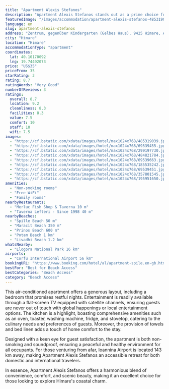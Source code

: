 ```yaml
---
title: "Apartment Alexis Stefanos"
description: "Apartment Alexis Stefanos stands out as a prime choice for travelers seeking comfort and convenience in Himare, located just a short stroll from the pristine Spille Beach and the serene Maracit Beach."
featuredImage: "/images/accommodation/apartment-alexis-stefanos-485319039.jpg"
language: en
slug: apartment-alexis-stefanos
address: "Zentrum, gegenüber Kindergarten (Gelbes Haus), 9425 Himare, Albania"
city: "Himare"
location: "Himare"
accommodationType: "apartment"
coordinates:
  lat: 40.10170092
  lng: 19.74492073
price: "US$35"
priceFrom: 35
starRating: 3
rating: 8.7
ratingWords: "Very Good"
numberOfReviews: 3
ratings:
  overall: 8.7
  location: 9.2
  cleanliness: 8.3
  facilities: 8.3
  value: 7.5
  comfort: 10
  staff: 10
  wifi: 7.5
images:
  - "https://cf.bstatic.com/xdata/images/hotel/max1024x768/485319039.jpg?k=d8413378ae2078ee8158fa13989a439ed21d429a5c34d19bcf59880abf079383&o=&hp=1"
  - "https://cf.bstatic.com/xdata/images/hotel/max1024x768/69539455.jpg?k=5a0411abcb649832e80d52240339baa9e4032d7261a4d5fb3d00b0506ee34814&o=&hp=1"
  - "https://cf.bstatic.com/xdata/images/hotel/max1024x768/299197730.jpg?k=1181e0fa00505f3ec0464b8818f030394cf52b1a3c4b10fd9868ce2a1281fa7d&o=&hp=1"
  - "https://cf.bstatic.com/xdata/images/hotel/max1024x768/484821784.jpg?k=225c945f3381905660a40c5b6655f2bc22411e0994fbe987a2e3b8655cdc446a&o=&hp=1"
  - "https://cf.bstatic.com/xdata/images/hotel/max1024x768/69539663.jpg?k=4a6026679b27f43d63a526b2988c8fe13baa2b359225a6928484421cabbf6077&o=&hp=1"
  - "https://cf.bstatic.com/xdata/images/hotel/max1024x768/185535242.jpg?k=4565c8f5ac6b4712f79144a21d058b2a0a70a1380fb0ec8f31c1c7873ee7a30a&o=&hp=1"
  - "https://cf.bstatic.com/xdata/images/hotel/max1024x768/69539451.jpg?k=b070b5a645d8ad1525282936b0e9119e0cca8512bd5c92220205213177adc000&o=&hp=1"
  - "https://cf.bstatic.com/xdata/images/hotel/max1024x768/357801545.jpg?k=bfddbfdd89d2906a9139fa8c46d49afd77df6b89f201f889257c7310a8be5c74&o=&hp=1"
  - "https://cf.bstatic.com/xdata/images/hotel/max1024x768/195951650.jpg?k=1313f0bc7b08fce4a3b22fa329cf54adbf1274d83b602a28fd3cd8910d4eab89&o=&hp=1"
amenities:
  - "Non-smoking rooms"
  - "Free WiFi"
  - "Family rooms"
nearbyRestaurants:
  - "Merluc Fish Shop & Taverna 10 m"
  - "Taverna Lefteri - Since 1998 40 m"
nearbyBeaches:
  - "Spille Beach 50 m"
  - "Maracit Beach 350 m"
  - "Prinos Beach 600 m"
  - "Potam Beach 1 km"
  - "Livadhi Beach 1.2 km"
whatsNearby:
  - "Llogora National Park 16 km"
airports:
  - "Corfu International Airport 56 km"
bookingURL: "https://www.booking.com/hotel/al/apartment-spile.en-gb.html?aid=8035640"
bestFor: "Best for Beach Access"
bestCategories: "Beach Access"
category: "Beach Access"
---
```


This air-conditioned apartment offers a generous layout, including a bedroom that promises restful nights. Entertainment is readily available through a flat-screen TV equipped with satellite channels, ensuring guests are never out of touch with global happenings or local entertainment options. The kitchen is a highlight, boasting comprehensive amenities such as an oven, toaster, washing machine, fridge, and stovetop, catering to the culinary needs and preferences of guests. Moreover, the provision of towels and bed linen adds a touch of home comfort to the stay.

Designed with a keen eye for guest satisfaction, the apartment is both non-smoking and soundproof, ensuring a peaceful and healthy environment for all occupants. For those venturing from afar, Ioannina Airport is located 143 km away, making Apartment Alexis Stefanos an accessible retreat for both domestic and international travelers.

In essence, Apartment Alexis Stefanos offers a harmonious blend of convenience, comfort, and scenic beauty, making it an excellent choice for those looking to explore Himare's coastal charm.